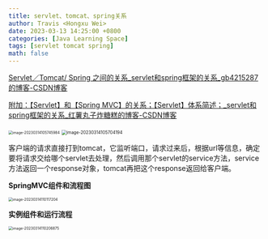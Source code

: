 ```yaml
---
title: servlet、tomcat、spring关系
author: Travis <Hongxu Wei>
date: 2023-03-13 14:25:00 +0800
categories: [Java Learning Space]
tags: [servlet tomcat spring]
math: false
---
```


[Servlet／Tomcat/ Spring 之间的关系\_servlet和spring框架的关系\_gb4215287的博客-CSDN博客](https://blog.csdn.net/gb4215287/article/details/115586213)

[附加：【Servlet】和【Spring MVC】的关系；【Servlet】体系简述；\_servlet和spring框架的关系\_红薯丸子炸糖糕的博客-CSDN博客](https://wgy-coder.blog.csdn.net/article/details/121529374?)

<img src="https://gitee.com/awtaling/images_repository/raw/master/202303141057003.png" alt="image-20230314105745984" style="zoom:50%;" />

<img src="https://gitee.com/awtaling/images_repository/raw/master/202303141057250.png" alt="image-20230314105704194" style="zoom:60%;" />

客户端的请求直接打到tomcat，它监听端口，请求过来后，根据url等信息，确定要将请求交给哪个servlet去处理，然后调用那个servlet的service方法，service方法返回一个response对象，tomcat再把这个response返回给客户端。

**SpringMVC组件和流程图**

<img src="https://gitee.com/awtaling/images_repository/raw/master/202303141101231.png" alt="image-20230314110117204" style="zoom: 50%;" />

**实例组件和运行流程**

<img src="https://gitee.com/awtaling/images_repository/raw/master/202303141102897.png" alt="image-20230314110206875" style="zoom:50%;" />
